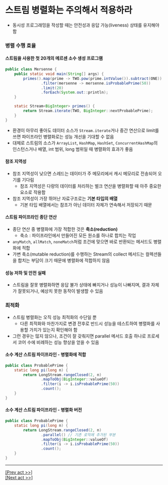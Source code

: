 # 스트림 병렬화는 주의해서 적용하라
* 동시성 프로그래밍을 작성할 때는 안전성과 응답 가능(liveness) 상태를 유지해야 함
### 병렬 수행 효율
#### 스트림을 사용한 첫 20개의 메르센 소수 생성 프로그램
```java
public class Mersenne {
    public static void main(String[] args) {
        primes().map(prime -> TWO.pow(prime.intValue()).subtract(ONE))
                .filter(mersenne -> mersenne.isProbablePrime(50))
                .limit(20)
                .forEach(System.out::println);
    }

    static Stream<BigInteger> primes() {
        return Stream.iterate(TWO, BigInteger::nextProbablePrime);
    }
}
```
* 환경이 아무리 좋아도 데이터 소스가 `Stream.iterate`거나 중간 연산으로 limit를 쓰면 파이프라인 병렬화로는 성능 개선을 기대할 수 없음
* 대체로 스트림의 소스가 `ArrayList`, `HashMap`, `HashSet`, `ConcurrentHashMap`의 인스턴스거나 배열, int 범위, long 범위일 때 병렬화의 효과가 좋음
#### 참조 지역성
* 참조 지역성이 낮으면 스레드는 데이터가 주 메모리에서 캐시 메모리로 전송되어 오기를 기다림
  * 참조 지역성은 다량의 데이터를 처리하는 벌크 연산을 병렬화할 때 아주 중요한 요소로 작용함
* 참조 지역성이 가장 뛰어난 자료구조로는 **기본 타입의 배열**
  * 기본 타입 배열에서는 참조가 아닌 데이터 자체가 연속해서 저장되기 때문
#### 스트림 파이프라인 종단 연산
* 종단 연산 중 병렬화에 가장 적합한 것은 **축소(reduction)**
  * 축소 : 파이프라인에서 만들어진 모든 원소를 하나로 합치는 작업
* `anyMatch`, `allMatch`, `noneMatch`처럼 조건에 맞으면 바로 반환되는 메서드도 병렬화에 적합
* 가변 축소(mutable reduction)를 수행하는 Stream의 collect 메서드는 컬렉션들을 합치는 부담이 크기 때문에 병렬화에 적합하지 않음
#### 성능 저하 및 안전 실패
* 스트림을 잘못 병렬화하면 응답 불가 상태에 빠지거나 성능이 나빠지며, 결과 자체가 잘못되거나, 예상치 못한 동작이 발생할 수 있음
### 최적화
* 스트림 병렬화는 오직 성능 최적화의 수단일 뿐
  * 다른 최적화와 마찬가지로 변경 전후로 반드시 성능을 테스트하여 병렬화를 사용할 가치가 있는지 확인해야 함
* 그런 경우는 많지 않으나, 조건이 잘 갖춰지면 parallel 메서드 호출 하나로 프로세서 코어 수에 비례하는 성능 향상을 얻을 수 있음
#### 소수 계산 스트림 파이프라인 - 병렬화에 적합
```java
public class ProbablePrime {
    static long pi(long n) {
        return LongStream.rangeClosed(2, n)
                .mapToObj(BigInteger::valueOf)
                .filter(i -> i.isProbablePrime(50))
                .count();
    }
}
```
#### 소수 계산 스트림 파이프라인 - 병렬화 버전
```java
public class ProbablePrime {
    static long pi(long n) {
        return LongStream.rangeClosed(2, n)
                .parallel() // 기존 로직에 추가된 부분
                .mapToObj(BigInteger::valueOf)
                .filter(i -> i.isProbablePrime(50))
                .count();
    }
}
```
---
[[Prev act >>]](../act6/README.md)  
[[Next act >>]](../../chapter8/act1/README.md)